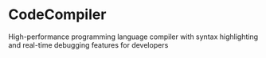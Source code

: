 # CodeCompiler
High-performance programming language compiler with syntax highlighting and real-time debugging features for developers
